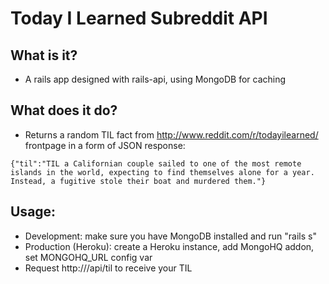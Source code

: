 # Today I Learned Subreddit API

## What is it?
- A rails app designed with rails-api, using MongoDB for caching

## What does it do?
- Returns a random TIL fact from http://www.reddit.com/r/todayilearned/ frontpage in a form of JSON response:
```
{"til":"TIL a Californian couple sailed to one of the most remote islands in the world, expecting to find themselves alone for a year. Instead, a fugitive stole their boat and murdered them."}
```

## Usage:

- Development: make sure you have MongoDB installed and run "rails s"
- Production (Heroku): create a Heroku instance, add MongoHQ addon, set MONGOHQ_URL config var
- Request http://<host>/api/til to receive your TIL

